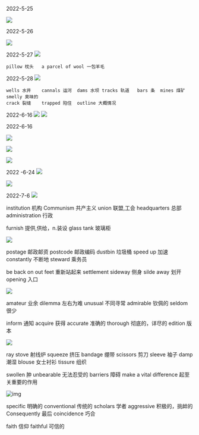 2022-5-25

![](./img/P1.png)

2022-5-26

![](./img/p2.png)

2022-5-27
![](./img/p3.png)

```
pillow 枕头	a parcel of wool 一包羊毛
```

2022-5-28
![](./img/p4.png)


```
wells 水井	cannals 运河	dams 水坝	tracks 轨道	bars 条	mines 煤矿	smelly 臭味的
crack 裂缝	trapped 陷住	outline 大概情况	
```

2022-6-16
![](./img/p15.png)
![](./img/p16.png)

2022-6-16

![](./img/p17.png)

![](./img/p18.png)

![](./img/p19.png)

2022 -6-24
![](./img/p20.png)

![](./img/p21.png)

2022-7-6
![](./img/p22.png)

institution 机构 Communism 共产主义  union 联盟,工会  headquarters 总部 administration 行政

furnish 提供,供给，n.装设  glass tank 玻璃柜



![](./img/p23.png)



 postage  邮政邮资  postcode 邮政编码 dustbin 垃圾桶 speed up 加速 constantly 不断地 steward 乘务员 

be back on out feet 重新站起来 settlement sideway 侧身 silde away 划开 opening 入口

![](./img/p24.png)


amateur 业余  dilemma 左右为难 unusual 不同寻常 admirable 钦佩的  seldom 很少 

inform 通知 acquire 获得 accurate 准确的 thorough 彻底的，详尽的  edition 版本

![](./img/p25.png)



ray stove 射线炉	squeeze 挤压	bandage 绷带 scissors 剪刀	sleeve 袖子	damp潮湿	blouse 女士衬衫	tissure  组织

swollen 肿	unbearable 无法忍受的	barriers 障碍	make a vital difference 起至关重要的作用



![img](./img/p26.png)

specific 明确的	conventional 传统的	scholars 学者	aggressive 积极的，挑衅的	Consequently 最后	coincidence 巧合	

faith 信仰	faithful 可信的